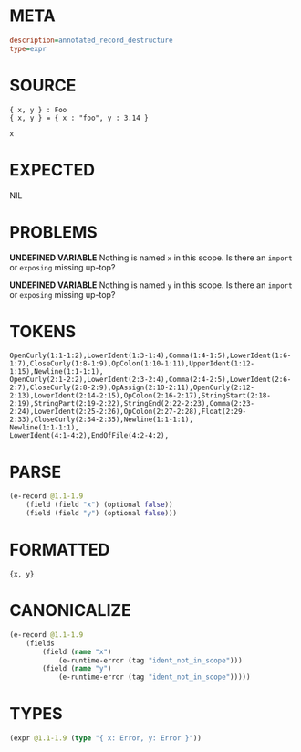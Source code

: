 # META
~~~ini
description=annotated_record_destructure
type=expr
~~~
# SOURCE
~~~roc
{ x, y } : Foo
{ x, y } = { x : "foo", y : 3.14 }

x
~~~
# EXPECTED
NIL
# PROBLEMS
**UNDEFINED VARIABLE**
Nothing is named `x` in this scope.
Is there an `import` or `exposing` missing up-top?

**UNDEFINED VARIABLE**
Nothing is named `y` in this scope.
Is there an `import` or `exposing` missing up-top?

# TOKENS
~~~zig
OpenCurly(1:1-1:2),LowerIdent(1:3-1:4),Comma(1:4-1:5),LowerIdent(1:6-1:7),CloseCurly(1:8-1:9),OpColon(1:10-1:11),UpperIdent(1:12-1:15),Newline(1:1-1:1),
OpenCurly(2:1-2:2),LowerIdent(2:3-2:4),Comma(2:4-2:5),LowerIdent(2:6-2:7),CloseCurly(2:8-2:9),OpAssign(2:10-2:11),OpenCurly(2:12-2:13),LowerIdent(2:14-2:15),OpColon(2:16-2:17),StringStart(2:18-2:19),StringPart(2:19-2:22),StringEnd(2:22-2:23),Comma(2:23-2:24),LowerIdent(2:25-2:26),OpColon(2:27-2:28),Float(2:29-2:33),CloseCurly(2:34-2:35),Newline(1:1-1:1),
Newline(1:1-1:1),
LowerIdent(4:1-4:2),EndOfFile(4:2-4:2),
~~~
# PARSE
~~~clojure
(e-record @1.1-1.9
	(field (field "x") (optional false))
	(field (field "y") (optional false)))
~~~
# FORMATTED
~~~roc
{x, y}
~~~
# CANONICALIZE
~~~clojure
(e-record @1.1-1.9
	(fields
		(field (name "x")
			(e-runtime-error (tag "ident_not_in_scope")))
		(field (name "y")
			(e-runtime-error (tag "ident_not_in_scope")))))
~~~
# TYPES
~~~clojure
(expr @1.1-1.9 (type "{ x: Error, y: Error }"))
~~~
